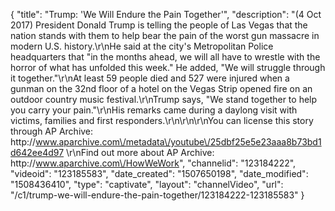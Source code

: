 {
    "title": "Trump: 'We Will Endure the Pain Together'",
    "description": "(4 Oct 2017) President Donald Trump is telling the people of Las Vegas that the nation stands with them to help bear the pain of the worst gun massacre in modern U.S. history.\r\nHe said at the city's Metropolitan Police headquarters that \"in the months ahead, we will all have to wrestle with the horror of what has unfolded this week.\"  He added, \"We will struggle through it together.\"\r\nAt least 59 people died and 527 were injured when a gunman on the 32nd floor of a hotel on the Vegas Strip opened fire on an outdoor country music festival.\r\nTrump says, \"We stand together to help you carry your pain.\"\r\nHis remarks came during a daylong visit with victims, families and first responders.\r\n\r\n\r\nYou can license this story through AP Archive: http:\/\/www.aparchive.com\/metadata\/youtube\/25dbf25e5e23aaa8b73bd1d642ee4d97 \r\nFind out more about AP Archive: http:\/\/www.aparchive.com\/HowWeWork",
    "channelid": "123184222",
    "videoid": "123185583",
    "date_created": "1507650198",
    "date_modified": "1508436410",
    "type": "captivate",
    "layout": "channelVideo",
    "url": "\/c1\/trump-we-will-endure-the-pain-together\/123184222-123185583"
}